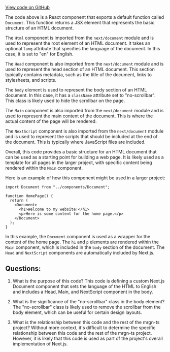 [View code on GitHub](https://github.com/mrgnlabs/mrgn-ts/apps/marginfi-v2-ui/src/pages/_document.tsx)

The code above is a React component that exports a default function called `Document`. This function returns a JSX element that represents the basic structure of an HTML document.

The `Html` component is imported from the `next/document` module and is used to represent the root element of an HTML document. It takes an optional `lang` attribute that specifies the language of the document. In this case, it is set to "en" for English.

The `Head` component is also imported from the `next/document` module and is used to represent the head section of an HTML document. This section typically contains metadata, such as the title of the document, links to stylesheets, and scripts.

The `body` element is used to represent the body section of an HTML document. In this case, it has a `className` attribute set to "no-scrollbar". This class is likely used to hide the scrollbar on the page.

The `Main` component is also imported from the `next/document` module and is used to represent the main content of the document. This is where the actual content of the page will be rendered.

The `NextScript` component is also imported from the `next/document` module and is used to represent the scripts that should be included at the end of the document. This is typically where JavaScript files are included.

Overall, this code provides a basic structure for an HTML document that can be used as a starting point for building a web page. It is likely used as a template for all pages in the larger project, with specific content being rendered within the `Main` component.

Here is an example of how this component might be used in a larger project:

```
import Document from "../components/Document";

function HomePage() {
  return (
    <Document>
      <h1>Welcome to my website!</h1>
      <p>Here is some content for the home page.</p>
    </Document>
  );
}
```

In this example, the `Document` component is used as a wrapper for the content of the home page. The `h1` and `p` elements are rendered within the `Main` component, which is included in the `body` section of the document. The `Head` and `NextScript` components are automatically included by Next.js.

## Questions:

1. What is the purpose of this code?
   This code is defining a custom Next.js Document component that sets the language of the HTML to English and includes a Head, Main, and NextScript component in the body.

2. What is the significance of the "no-scrollbar" class in the body element?
   The "no-scrollbar" class is likely used to remove the scrollbar from the body element, which can be useful for certain design layouts.

3. What is the relationship between this code and the rest of the mrgn-ts project?
   Without more context, it's difficult to determine the specific relationship between this code and the rest of the mrgn-ts project. However, it is likely that this code is used as part of the project's overall implementation of Next.js.
